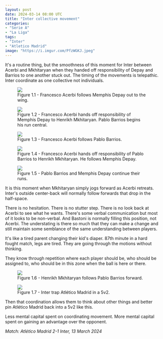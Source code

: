 ```yaml
---
layout: post
date: 2024-03-14 08:00 UTC
title: "Inter collective movement"
categories:
- "Serie A"
- "La Liga"
tags:
- "Inter"
- "Atletico Madrid"
image: "https://i.imgur.com/PfzWGKJ.jpeg"
---
```


It's a routine thing, but the smoothness of this moment for Inter between Acerbi and Mkhitaryan when they handed off responsibility of Depay and Barrios to one another stuck out. The timing of the movements is telepathic. Inter coordinate as one collective not individuals.

<!---more--->

<figure>
    <img src="https://i.imgur.com/CHkGKUD.jpeg">
    <figcaption>Figure 1.1 - Francesco Acerbi follows Memphis Depay out to the wing.</figcaption>
</figure> 

<figure>
    <img src="https://i.imgur.com/a0sE6la.jpeg">
    <figcaption>Figure 1.2 - Francesco Acerbi hands off responsibility of Memphis Depay to Henrikh Mkhitaryan. Pablo Barrios begins his run central.</figcaption>
</figure> 

<figure>
    <img src="https://i.imgur.com/m9bFMv1.jpeg">
    <figcaption>Figure 1.3 - Francesco Acerbi follows Pablo Barrios.</figcaption>
</figure> 

<figure>
    <img src="https://i.imgur.com/PfzWGKJ.jpeg">
    <figcaption>Figure 1.4 - Francesco Acerbi hands off responsibility of Pablo Barrios to Henrikh Mkhitaryan. He follows Memphis Depay.</figcaption>
</figure> 

<figure>
    <img src="https://i.imgur.com/8zAhUEt.jpeg">
    <figcaption>Figure 1.5 - Pablo Barrios and Memphis Depay continue their runs.</figcaption>
</figure> 

It is this moment when Mkhitaryan simply jogs forward as Acerbi retreats. Inter's outside center-back will normally follow forwards that drop in the half-space. 

There is no hesitation. There is no stutter step. There is no look back at Acerbi to see what he wants. There's some verbal communication but most of it looks to be non-verbal. And Bastoni is normally filling this position, not Acerbi. The understating is there so much that they can make a change and still maintain some semblance of the same understanding between players.

It's like a tired parent changing their kid's diaper. 87th minute in a hard fought match, legs are tired. They are going through the motions without thinking. 

They know through repetition where each player should be, who should be assigned to, who should be in this zone when the ball is here or there. 

<figure>
    <img src="https://i.imgur.com/qIH03e7.jpeg">
    <figcaption>Figure 1.6 - Henrikh Mkhitaryan follows Pablo Barrios forward.</figcaption>
</figure> 

<figure>
    <img src="https://i.imgur.com/Zflflwh.jpeg">
    <figcaption>Figure 1.7 - Inter trap Atlético Madrid in a 5v2. </figcaption>
</figure> 

Then that coordination allows them to think about other things and better pin Atlético Madrid back into a 5v2 like this. 

Less mental capital spent on coordinating movement. More mental capital spent on gaining an advantage over the opponent. 

*Match: Atlético Madrid 2-1 Inter, 13 March 2024*
